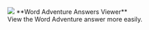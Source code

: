 <img src="https://play-lh.googleusercontent.com/Az2fa_-TxKnnPRXS00MglTWLRIFjptlRCFmQVQGYSH_BjrriR2hf1b8ba1GnLMjFwwc">
**Word Adventure Answers Viewer**<br>
View the Word Adventure answer more easily.

